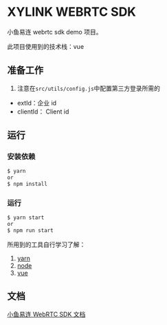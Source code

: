 # XYLINK WEBRTC SDK

小鱼易连 webrtc sdk demo 项目。

此项目使用到的技术栈：vue

## 准备工作

1. 注意在`src/utils/config.js`中配置第三方登录所需的

- extId：企业 id
- clientId： Client id

## 运行

### 安装依赖

```bash
$ yarn
or
$ npm install
```

### 运行

```bash
$ yarn start
or
$ npm run start
```

所用到的工具自行学习了解：

1. [yarn](https://yarn.bootcss.com/)
2. [node](https://nodejs.org/zh-cn/)
3. [vue](https://vuejs.org/)

## 文档

[小鱼易连 WebRTC SDK 文档](https://openapi.xylink.com/common/meeting/doc/description?platform=web)
